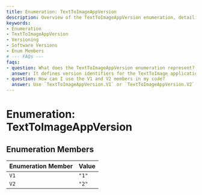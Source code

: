 ```yaml
---
title: Enumeration: TextToImageAppVersion
description: Overview of the TextToImageAppVersion enumeration, detailing its members and corresponding values.
keywords:
- Enumeration
- TextToImageAppVersion
- Versioning
- Software Versions
- Enum Members
# --- FAQs ---
faqs:
- question: What does the TextToImageAppVersion enumeration represent?
  answer: It defines version identifiers for the TextToImage application, mapping member names to specific version values.
- question: How can I use the V1 and V2 members in my code?
  answer: Use `TextToImageAppVersion.V1` or `TextToImageAppVersion.V2` to refer respectively to version "1" or "2" within the application logic.
---
```

# Enumeration: TextToImageAppVersion

## Enumeration Members

| Enumeration Member | Value |
| ------ | ------ |
| `V1` | `"1"` |
| `V2` | `"2"` |
